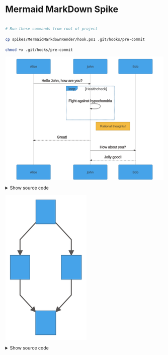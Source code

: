 # Mermaid MarkDown Spike

```sh

# Run these commands from root of project

cp spikes/MermaidMarkdownRender/hook.ps1 .git/hooks/pre-commit

chmod +x .git/hooks/pre-commit

```

<div class="mermaid" id="sequence_mmd">

  ![Sample Sequence](../../docs/images/sequence_mmd.svg)

  <details>
    <summary>Show source code</summary>

    ```mermaid
    sequenceDiagram
    Alice->>John: Hello John, how are you?
    loop Healthcheck
        John->>John: Fight against hypochondria
    end
    Note right of John: Rational thoughts!
    John-->>Alice: Great!
    John->>Bob: How about you?
    Bob-->>John: Jolly good!
    ```
  </details>
</div>

<div class="mermaid" id="flowchart_mmd">

  ![Sample Flowchart](../../docs/images/flowchart_mmd.svg)

  <details>
    <summary>Show source code</summary>

    ```mermaid
    graph TD;
    A-->B;
    A-->C;
    B-->D;
    C-->D;
    ```
  </details>
</div>
